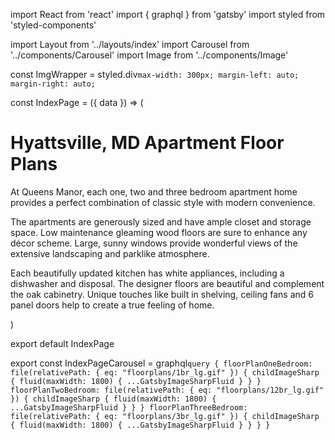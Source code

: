 import React from 'react'
import { graphql } from 'gatsby'
import styled from 'styled-components'

import Layout from '../layouts/index'
import Carousel from '../components/Carousel'
import Image from '../components/Image'

const ImgWrapper = styled.div`
  max-width: 300px;
  margin-left: auto;
  margin-right: auto;
`

const IndexPage = ({ data }) => (
  <Layout>
    <div>
      <h1>Hyattsville, MD Apartment Floor Plans</h1>
      <p>
        At Queens Manor, each one, two and three bedroom apartment home provides
        a perfect combination of classic style with modern convenience.
      </p>
      <p>
        The apartments are generously sized and have ample closet and storage
        space. Low maintenance gleaming wood floors are sure to enhance any
        décor scheme. Large, sunny windows provide wonderful views of the
        extensive landscaping and parklike atmosphere.
      </p>
      <p>
        Each beautifully updated kitchen has white appliances, including a
        dishwasher and disposal. The designer floors are beautiful and
        complement the oak cabinetry. Unique touches like built in shelving,
        ceiling fans and 6 panel doors help to create a true feeling of home.
      </p>
    </div>
  </Layout>
)

export default IndexPage

export const IndexPageCarousel = graphql`
  query {
    floorPlanOneBedroom: file(relativePath: { eq: "floorplans/1br_lg.gif" }) {
      childImageSharp {
        fluid(maxWidth: 1800) {
          ...GatsbyImageSharpFluid
        }
      }
    }
    floorPlanTwoBedroom: file(relativePath: { eq: "floorplans/12br_lg.gif" }) {
      childImageSharp {
        fluid(maxWidth: 1800) {
          ...GatsbyImageSharpFluid
        }
      }
    }
    floorPlanThreeBedroom: file(relativePath: { eq: "floorplans/3br_lg.gif" }) {
      childImageSharp {
        fluid(maxWidth: 1800) {
          ...GatsbyImageSharpFluid
        }
      }
    }
  }
`
